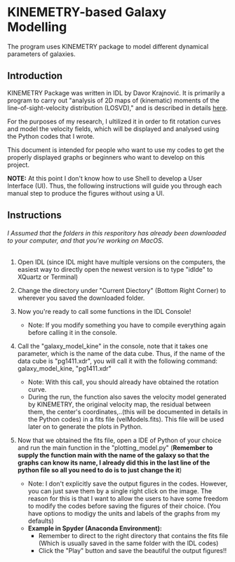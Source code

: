 # KINEMETRY-based Galaxy Modelling

The program uses KINEMETRY package to model different dynamical parameters of galaxies. 


## Introduction

KINEMETRY Package was written in IDL by Davor Krajnović. It is primarily a program to carry out "analysis of 2D maps of (kinematic) moments of the line-of-sight-velocity distribution (LOSVD)," and is described in details [here](http://davor.krajnovic.org/idl/#kinemetry).

For the purposes of my research, I ultilized it in order to fit rotation curves and model the velocity fields, which will be displayed and analysed using the Python codes that I wrote.

This document is intended for people who want to use my codes to get the properly displayed graphs or beginners who want to develop on this project. 

**NOTE:** At this point I don't know how to use Shell to develop a User Interface (UI). Thus, the following instructions will guide you through each manual step to produce the figures without using a UI. 

## Instructions
###### I Assumed that the folders in this resporitory has already been downloaded to your computer, and that you're working on MacOS.
1) Open IDL (since IDL might have multiple versions on the computers, the easiest way to directly open the newest version is to type "idlde" to XQuartz or Terminal)

2) Change the directory under "Current Diectory" (Bottom Right Corner) to wherever you saved the downloaded folder.

3) Now you're ready to call some functions in the IDL Console!
    - Note: If you modify something you have to compile everything again before calling it in the console. 
    
4) Call the "galaxy_model_kine" in the console, note that it takes one parameter, which is the name of the data cube. Thus, if the name of the data cube is "pg1411.xdr", you will call it with the following command: galaxy_model_kine, "pg1411.xdr" 
    - Note: With this call, you should already have obtained the rotation curve.
    - During the run, the function also saves the velocity model generated by KINEMETRY, the original velocity map, the residual between them, the center's coordinates,..(this will be documented in details in the Python codes) in a fits file (velModels.fits). This file will be used later on to generate the plots in Python. 

5) Now that we obtained the fits file, open a IDE of Python of your choice and run the main function in the "plotting_model.py" (**Remember to supply the function main with the name of the galaxy so that the graphs can know its name, I already did this in the last line of the python file so all you need to do is to just change the it**) 
    - Note: I don't explicitly save the output figures in the codes. However, you can just save them by a single right click on the image. The reason for this is that I want to allow the users to have some freedom to modify the codes before saving the figures of their choice. (You have options to modigy the units and labels of the graphs from my defaults)
    - **Example in Spyder (Anaconda Environment):** 
        - Remember to direct to the right directory that contains the fits file (Which is usually saved in the same folder with the IDL codes)
        - Click the "Play" button and save the beautiful the output figures!!
